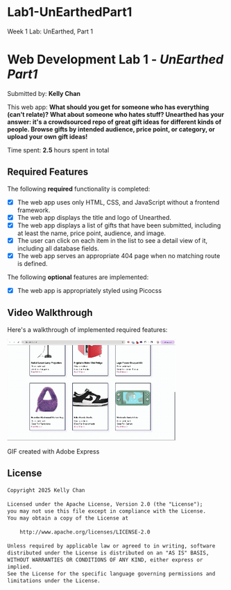 # Lab1-UnEarthedPart1
Week 1 Lab: UnEarthed, Part 1
# Web Development Lab 1 - *UnEarthed Part1*

Submitted by: **Kelly Chan**

This web app: **What should you get for someone who has everything (can't relate)? What about someone who hates stuff? Unearthed has your answer: it's a crowdsourced repo of great gift ideas for different kinds of people. Browse gifts by intended audience, price point, or category, or upload your own gift ideas!**

Time spent: **2.5** hours spent in total

## Required Features

The following **required** functionality is completed:

- [X] The web app uses only HTML, CSS, and JavaScript without a frontend framework.
- [X] The web app displays the title and logo of Unearthed.
- [X] The web app displays a list of gifts that have been submitted, including at least the name, price point, audience, and image.
- [X] The user can click on each item in the list to see a detail view of it, including all database fields.
- [X] The web app serves an appropriate 404 page when no matching route is defined.

The following **optional** features are implemented:

- [X] The web app is appropriately styled using Picocss

## Video Walkthrough

Here's a walkthrough of implemented required features:

<img src='walkthrough.gif' title='Video Walkthrough' width='' alt='Video Walkthrough' />

GIF created with Adobe Express  

## License

    Copyright 2025 Kelly Chan

    Licensed under the Apache License, Version 2.0 (the "License");
    you may not use this file except in compliance with the License.
    You may obtain a copy of the License at

        http://www.apache.org/licenses/LICENSE-2.0

    Unless required by applicable law or agreed to in writing, software
    distributed under the License is distributed on an "AS IS" BASIS,
    WITHOUT WARRANTIES OR CONDITIONS OF ANY KIND, either express or implied.
    See the License for the specific language governing permissions and
    limitations under the License.

